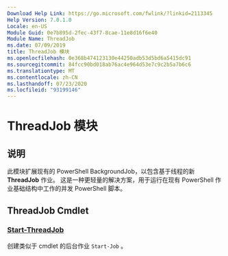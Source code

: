 ```yaml
---
Download Help Link: https://go.microsoft.com/fwlink/?linkid=2113345
Help Version: 7.0.1.0
Locale: en-US
Module Guid: 0e7b895d-2fec-43f7-8cae-11e8d16f6e40
Module Name: ThreadJob
ms.date: 07/09/2019
title: ThreadJob 模块
ms.openlocfilehash: 0e368b474123130e44250adb53d5bd6a5415dc91
ms.sourcegitcommit: 84fcc90bd018ab76ac4e964d53e7c9c2b5a7b6c6
ms.translationtype: MT
ms.contentlocale: zh-CN
ms.lasthandoff: 07/23/2020
ms.locfileid: "93199146"
---
```

# ThreadJob 模块

## 说明
此模块扩展现有的 PowerShell BackgroundJob，以包含基于线程的新 **ThreadJob** 作业。 这是一种更轻量的解决方案，用于运行在现有 PowerShell 作业基础结构中工作的并发 PowerShell 脚本。

## ThreadJob Cmdlet

### [Start-ThreadJob](Start-ThreadJob.md)
创建类似于 cmdlet 的后台作业 `Start-Job` 。
